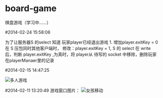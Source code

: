 board-game
==========

棋盘游戏（学习中......）

#2014-02-24 15:58:06

为了让服务器S 的select 知道 玩家player已经退出游戏
    1. 增加player.exitKey = 0 
在 S 压包同时其他客户端时， 修改：player.exitKey = 1,
S 的 select 在 write 后，判断 player.exitKey ,为真时，将 player从 待写的 socket 中移除，删除玩家在playerManaer里的记录

#2014-02-15 14:47:25

![多人游戏](https://raw2.github.com/lotaku/board-game/master/img/demo_1.1.png)

#2014-02-11 13:20:49
游戏窗口图片：
![女孩移动](https://raw2.github.com/lotaku/board-game/master/img/demo_1.0.png)





